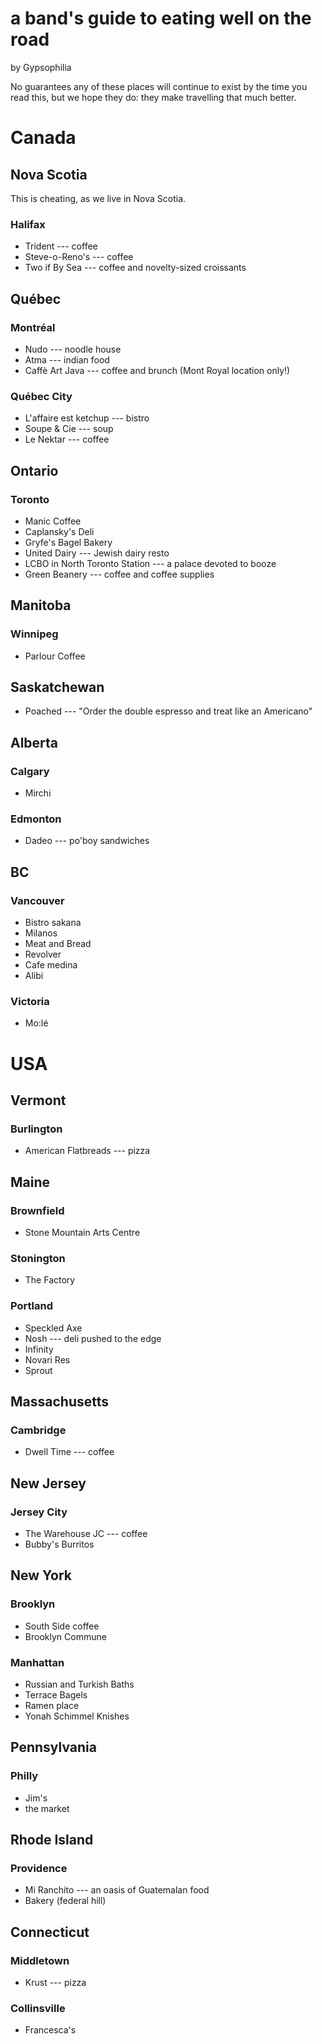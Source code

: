 # a band's guide to eating well on the road

by Gypsophilia

No guarantees any of these places will continue to exist by the time you read this, but we hope they do: they make travelling that much better. 

# Canada

## Nova Scotia 

This is cheating, as we live in Nova Scotia. 

### Halifax

* Trident --- coffee
* Steve-o-Reno's --- coffee
* Two if By Sea --- coffee and novelty-sized croissants

## Québec

### Montréal

* Nudo --- noodle house
* Atma --- indian food
* Caffè Art Java --- coffee and brunch (Mont Royal location only!)

### Québec City

* L'affaire est ketchup --- bistro
* Soupe & Cie --- soup
* Le Nektar --- coffee

## Ontario

### Toronto

* Manic Coffee
* Caplansky's Deli
* Gryfe's Bagel Bakery
* United Dairy --- Jewish dairy resto
* LCBO in North Toronto Station --- a palace devoted to booze
* Green Beanery --- coffee and coffee supplies

## Manitoba

### Winnipeg

* Parlour Coffee

## Saskatchewan

* Poached --- "Order the double espresso and treat like an Americano"

## Alberta

### Calgary

* Mirchi

### Edmonton

* Dadeo --- po'boy sandwiches

## BC

### Vancouver

* Bistro sakana
* Milanos 
* Meat and Bread 
* Revolver
* Cafe medina
* Alibi

### Victoria

* Mo:lé

# USA

## Vermont

### Burlington

* American Flatbreads --- pizza

## Maine

### Brownfield

* Stone Mountain Arts Centre

### Stonington

* The Factory

### Portland

* Speckled Axe
* Nosh --- deli pushed to the edge
* Infinity 
* Novari Res
* Sprout

## Massachusetts

### Cambridge

* Dwell Time --- coffee

## New Jersey

### Jersey City

* The Warehouse JC --- coffee
* Bubby's Burritos

## New York

### Brooklyn

* South Side coffee
* Brooklyn Commune

### Manhattan
* Russian and Turkish Baths
* Terrace Bagels
* Ramen place
* Yonah Schimmel Knishes

## Pennsylvania

### Philly

* Jim's 
* the market

## Rhode Island

### Providence

* Mi Ranchito --- an oasis of Guatemalan food
* Bakery (federal hill)

## Connecticut

### Middletown 

* Krust --- pizza

### Collinsville 

* Francesca's
